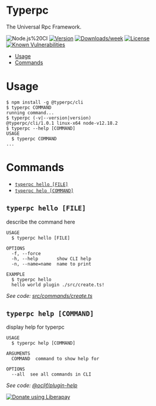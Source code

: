 
# Typerpc

The Universal Rpc Framework.

![Node.js%20CI](https://github.com/typerpc/typerpc/workflows/Node.js%20CI/badge.svg)
[![Version](https://img.shields.io/npm/v/@typerpc/cli.svg)](https://npmjs.org/package/@typerpc/cli)
[![Downloads/week](https://img.shields.io/npm/dw/@typerpc/cli.svg)](https://npmjs.org/package/@typerpc/cli)
[![License](https://img.shields.io/npm/l/@typerpc/cli.svg)](https://github.com/typerpc/cli/blob/master/package.json)
[![Known Vulnerabilities](https://snyk.io/test/github/typerpc/typerpc/badge.svg?targetFile=package.json)](https://snyk.io/test/github/typerpc/typerpc?targetFile=package.json)

<!-- toc -->
* [Usage](#usage)
* [Commands](#commands)
<!-- tocstop -->
# Usage
<!-- usage -->
```sh-session
$ npm install -g @typerpc/cli
$ typerpc COMMAND
running command...
$ typerpc (-v|--version|version)
@typerpc/cli/1.0.1 linux-x64 node-v12.18.2
$ typerpc --help [COMMAND]
USAGE
  $ typerpc COMMAND
...
```
<!-- usagestop -->
# Commands
<!-- commands -->
* [`typerpc hello [FILE]`](#typerpc-hello-file)
* [`typerpc help [COMMAND]`](#typerpc-help-command)

## `typerpc hello [FILE]`

describe the command here

```
USAGE
  $ typerpc hello [FILE]

OPTIONS
  -f, --force
  -h, --help       show CLI help
  -n, --name=name  name to print

EXAMPLE
  $ typerpc hello
  hello world plugin ./src/create.ts!
```

_See code: [src/commands/create.ts](https://github.com/typerpc/cli/blob/v1.0.1/src/commands/hello.ts)_

## `typerpc help [COMMAND]`

display help for typerpc

```
USAGE
  $ typerpc help [COMMAND]

ARGUMENTS
  COMMAND  command to show help for

OPTIONS
  --all  see all commands in CLI
```

_See code: [@oclif/plugin-help](https://github.com/oclif/plugin-help/blob/v3.2.0/src/commands/help.ts)_
<!-- commandsstop -->
<noscript><a href="https://liberapay.com/g5becks/donate"><img alt="Donate using Liberapay" src="https://liberapay.com/assets/widgets/donate.svg"></a></noscript>
